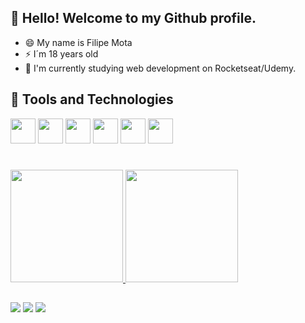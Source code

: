 ## 👋 Hello! Welcome to my Github profile.
  
  
- 😄 My name is Filipe Mota
- ⚡ I´m 18 years old
- 🌱 I'm currently studying web development on Rocketseat/Udemy.

## 🔨 Tools and Technologies

<img src="https://cdn.jsdelivr.net/gh/devicons/devicon/icons/html5/html5-original-wordmark.svg" width="40" height="40"/> <img src="https://cdn.jsdelivr.net/gh/devicons/devicon/icons/css3/css3-original-wordmark.svg" width="40" height="40"/> <img src="https://cdn.jsdelivr.net/gh/devicons/devicon/icons/javascript/javascript-original.svg" width="40" height="40"/> <img src="https://cdn.jsdelivr.net/gh/devicons/devicon/icons/git/git-original.svg" width="40" height="40"/> <img src="https://cdn.jsdelivr.net/gh/devicons/devicon/icons/nodejs/nodejs-original.svg"  width="40" height="40"/> <img src="https://cdn.jsdelivr.net/gh/devicons/devicon/icons/react/react-original.svg" width="40" height="40"/>
          
#
<div>
<a href="https://github.com/Filipemtb">
<img height="180em" src="https://github-readme-stats.vercel.app/api/top-langs/?username=Filipemtb&layout=compact&langs_count=7&theme=rose_pine"/>
<img height="180em" src="https://github-readme-stats.vercel.app/api?username=Filipemtb&show_icons=true&theme=rose_pine&include_all_commits=true&count_private=true"/>
</div>
  
## 

<div>
  <a href="https://instagram.com/filipeemtb" target="_blank" ><img src="https://img.shields.io/badge/-Instagram-%23E4405F?style=for-the-badge&logo=instagram&logoColor=white" ></a>
<a href="https://www.linkedin.com/in/filipe-mota-b15139231/" target="_blank" ><img src="https://img.shields.io/badge/-LinkedIn-%230077B5?style=for-the-badge&logo=linkedin&logoColor=white" ></a>   <a href = "mailto:motaf2866@gmail.com"><img src="https://img.shields.io/badge/Gmail-D14836?style=for-the-badge&logo=gmail&logoColor=white" target="_blank"></a>
</div>
